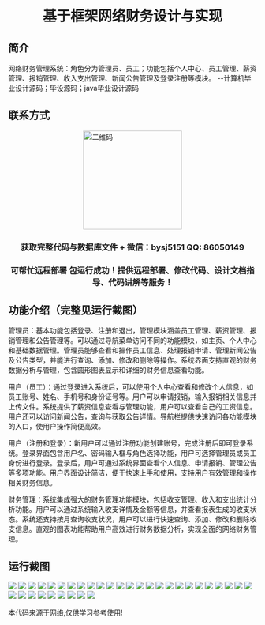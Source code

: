 <p><h1 align="center">基于框架网络财务设计与实现</h1></p>

## 简介
网络财务管理系统：角色分为管理员、员工；功能包括个人中心、员工管理、薪资管理、报销管理、收入支出管理、新闻公告管理及登录注册等模块。    --计算机毕业设计源码；毕设源码；java毕业设计源码


## 联系方式
<img src="https://bs-1329754181.cos.ap-shanghai.myqcloud.com/wx.jpg" alt="二维码" style="display: block; margin: 0 auto;" width="200px">
<p><h3 align="center">获取完整代码与数据库文件 + 微信：bysj5151 QQ: 86050149</h3></p>
<p><h3 align="center">可帮忙远程部署 包运行成功！提供远程部署、修改代码、设计文档指导、代码讲解等服务！</h3></p>

## 功能介绍（完整见运行截图）
管理员：基本功能包括登录、注册和退出，管理模块涵盖员工管理、薪资管理、报销管理和公告管理等。可以通过导航菜单访问不同的功能模块，如主页、个人中心和基础数据管理。管理员能够查看和操作员工信息、处理报销申请、管理新闻公告及公告类型，并能进行查询、添加、修改和删除等操作。系统界面支持直观的财务数据分析与管理，包含圆形图表显示和详细的财务信息查看功能。

用户（员工）：通过登录进入系统后，可以使用个人中心查看和修改个人信息，如员工账号、姓名、手机号和身份证号等。用户可以申请报销，输入报销相关信息并上传文件。系统提供了薪资信息查看与管理功能，用户可以查看自己的工资信息。用户还可以访问新闻公告，查询与获取公告详情。导航栏提供快速访问各功能模块的入口，使用户操作简便高效。

用户（注册和登录）：新用户可以通过注册功能创建账号，完成注册后即可登录系统。登录界面包含用户名、密码输入框与角色选择功能，用户可选择管理员或员工身份进行登录。登录后，用户可通过系统界面查看个人信息、申请报销、管理公告等多项功能。用户界面设计简洁，便于快速上手和使用，支持用户有效管理和操作相关财务信息。

财务管理：系统集成强大的财务管理功能模块，包括收支管理、收入和支出统计分析功能。用户可以通过系统输入收支详情及金额等信息，并查看报表生成的收支状态。系统还支持按月查询收支状况，用户可以进行快速查询、添加、修改和删除收支信息。直观的图表功能帮助用户高效进行财务数据分析，实现全面的网络财务管理。


## 运行截图
![](https://bs-1329754181.cos.ap-shanghai.myqcloud.com/ssm/NetworkFinance/img/001.jpg)
![](https://bs-1329754181.cos.ap-shanghai.myqcloud.com/ssm/NetworkFinance/img/002.jpg)
![](https://bs-1329754181.cos.ap-shanghai.myqcloud.com/ssm/NetworkFinance/img/003.jpg)
![](https://bs-1329754181.cos.ap-shanghai.myqcloud.com/ssm/NetworkFinance/img/004.jpg)
![](https://bs-1329754181.cos.ap-shanghai.myqcloud.com/ssm/NetworkFinance/img/005.jpg)
![](https://bs-1329754181.cos.ap-shanghai.myqcloud.com/ssm/NetworkFinance/img/006.jpg)
![](https://bs-1329754181.cos.ap-shanghai.myqcloud.com/ssm/NetworkFinance/img/007.jpg)
![](https://bs-1329754181.cos.ap-shanghai.myqcloud.com/ssm/NetworkFinance/img/008.jpg)
![](https://bs-1329754181.cos.ap-shanghai.myqcloud.com/ssm/NetworkFinance/img/009.jpg)
![](https://bs-1329754181.cos.ap-shanghai.myqcloud.com/ssm/NetworkFinance/img/010.jpg)
![](https://bs-1329754181.cos.ap-shanghai.myqcloud.com/ssm/NetworkFinance/img/011.jpg)
![](https://bs-1329754181.cos.ap-shanghai.myqcloud.com/ssm/NetworkFinance/img/012.jpg)
![](https://bs-1329754181.cos.ap-shanghai.myqcloud.com/ssm/NetworkFinance/img/013.jpg)
![](https://bs-1329754181.cos.ap-shanghai.myqcloud.com/ssm/NetworkFinance/img/014.jpg)
![](https://bs-1329754181.cos.ap-shanghai.myqcloud.com/ssm/NetworkFinance/img/015.jpg)
![](https://bs-1329754181.cos.ap-shanghai.myqcloud.com/ssm/NetworkFinance/img/016.jpg)
![](https://bs-1329754181.cos.ap-shanghai.myqcloud.com/ssm/NetworkFinance/img/017.jpg)
![](https://bs-1329754181.cos.ap-shanghai.myqcloud.com/ssm/NetworkFinance/img/018.jpg)
![](https://bs-1329754181.cos.ap-shanghai.myqcloud.com/ssm/NetworkFinance/img/019.jpg)
![](https://bs-1329754181.cos.ap-shanghai.myqcloud.com/ssm/NetworkFinance/img/020.jpg)
![](https://bs-1329754181.cos.ap-shanghai.myqcloud.com/ssm/NetworkFinance/img/021.jpg)
![](https://bs-1329754181.cos.ap-shanghai.myqcloud.com/ssm/NetworkFinance/img/022.jpg)
![](https://bs-1329754181.cos.ap-shanghai.myqcloud.com/ssm/NetworkFinance/img/023.jpg)
![](https://bs-1329754181.cos.ap-shanghai.myqcloud.com/ssm/NetworkFinance/img/024.jpg)
![](https://bs-1329754181.cos.ap-shanghai.myqcloud.com/ssm/NetworkFinance/img/025.jpg)
![](https://bs-1329754181.cos.ap-shanghai.myqcloud.com/ssm/NetworkFinance/img/026.jpg)
![](https://bs-1329754181.cos.ap-shanghai.myqcloud.com/ssm/NetworkFinance/img/027.jpg)
![](https://bs-1329754181.cos.ap-shanghai.myqcloud.com/ssm/NetworkFinance/img/028.jpg)
![](https://bs-1329754181.cos.ap-shanghai.myqcloud.com/ssm/NetworkFinance/img/029.jpg)
![](https://bs-1329754181.cos.ap-shanghai.myqcloud.com/ssm/NetworkFinance/img/030.jpg)
![](https://bs-1329754181.cos.ap-shanghai.myqcloud.com/ssm/NetworkFinance/img/031.jpg)
![](https://bs-1329754181.cos.ap-shanghai.myqcloud.com/ssm/NetworkFinance/img/032.jpg)
![](https://bs-1329754181.cos.ap-shanghai.myqcloud.com/ssm/NetworkFinance/img/033.jpg)
![](https://bs-1329754181.cos.ap-shanghai.myqcloud.com/ssm/NetworkFinance/img/034.jpg)

<p>本代码来源于网络,仅供学习参考使用!</p>

